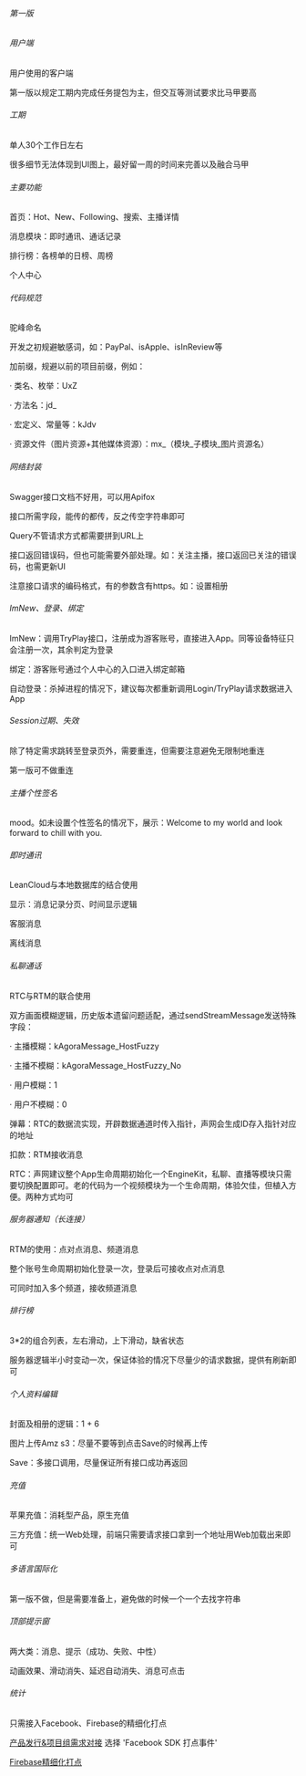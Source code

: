 ###### 第一版

###### 用户端

用户使用的客户端

第一版以规定工期内完成任务提包为主，但交互等测试要求比马甲要高

###### 工期

单人30个工作日左右

很多细节无法体现到UI图上，最好留一周的时间来完善以及融合马甲

###### 主要功能

首页：Hot、New、Following、搜索、主播详情

消息模块：即时通讯、通话记录

排行榜：各榜单的日榜、周榜

个人中心

###### 代码规范

驼峰命名

开发之初规避敏感词，如：PayPal、isApple、isInReview等

加前缀，规避以前的项目前缀，例如：

· 类名、枚举：UxZ

· 方法名：jd_

· 宏定义、常量等：kJdv

· 资源文件（图片资源+其他媒体资源）：mx_（模块_子模块_图片资源名）

###### 网络封装

Swagger接口文档不好用，可以用Apifox

接口所需字段，能传的都传，反之传空字符串即可

Query不管请求方式都需要拼到URL上

接口返回错误码，但也可能需要外部处理。如：关注主播，接口返回已关注的错误码，也需更新UI

注意接口请求的编码格式，有的参数含有https。如：设置相册

###### ImNew、登录、绑定

ImNew：调用TryPlay接口，注册成为游客账号，直接进入App。同等设备特征只会注册一次，其余判定为登录

绑定：游客账号通过个人中心的入口进入绑定邮箱

自动登录：杀掉进程的情况下，建议每次都重新调用Login/TryPlay请求数据进入App

###### Session过期、失效

除了特定需求跳转至登录页外，需要重连，但需要注意避免无限制地重连

第一版可不做重连

###### 主播个性签名

mood。如未设置个性签名的情况下，展示：Welcome to my world and look forward to chill with you.

###### 即时通讯

LeanCloud与本地数据库的结合使用

显示：消息记录分页、时间显示逻辑

客服消息

离线消息

###### 私聊通话

RTC与RTM的联合使用

双方画面模糊逻辑，历史版本遗留问题适配，通过sendStreamMessage发送特殊字段：

· 主播模糊：kAgoraMessage_HostFuzzy

· 主播不模糊：kAgoraMessage_HostFuzzy_No

· 用户模糊：1

· 用户不模糊：0

弹幕：RTC的数据流实现，开辟数据通道时传入指针，声网会生成ID存入指针对应的地址

扣款：RTM接收消息

RTC：声网建议整个App生命周期初始化一个EngineKit，私聊、直播等模块只需要切换配置即可。老的代码为一个视频模块为一个生命周期，体验欠佳，但植入方便。两种方式均可

###### 服务器通知（长连接）

RTM的使用：点对点消息、频道消息

整个账号生命周期初始化登录一次，登录后可接收点对点消息

可同时加入多个频道，接收频道消息

###### 排行榜

3*2的组合列表，左右滑动，上下滑动，缺省状态

服务器逻辑半小时变动一次，保证体验的情况下尽量少的请求数据，提供有刷新即可

###### 个人资料编辑

封面及相册的逻辑：1 + 6

图片上传Amz s3：尽量不要等到点击Save的时候再上传

Save：多接口调用，尽量保证所有接口成功再返回

###### 充值

苹果充值：消耗型产品，原生充值

三方充值：统一Web处理，前端只需要请求接口拿到一个地址用Web加载出来即可

###### 多语言国际化

第一版不做，但是需要准备上，避免做的时候一个一个去找字符串

###### 顶部提示窗

两大类：消息、提示（成功、失败、中性）

动画效果、滑动消失、延迟自动消失、消息可点击

###### 统计

只需接入Facebook、Firebase的精细化打点

[产品发行&项目组需求对接](https://doc.weixin.qq.com/sheet/e3_m_AUGViCgBqJAr?scode=AN0ASQdZABEFnok8fCAFsAXgaiADM) 选择 'Facebook SDK 打点事件'

[Firebase精细化打点](https://doc.weixin.qq.com/txdoc/excel?docid=e2_ADoAtwaqAFQ5Za0A8LCS7mxbNlpsy&scode=AN0ASQdZABEIoa5r19ADoAtwaqAFQ&type=1)